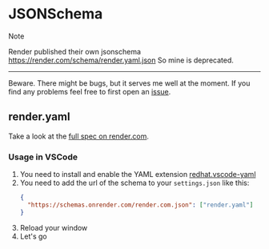 # JSONSchema

>[!NOTE]
> Render published their own jsonschema https://render.com/schema/render.yaml.json 
So mine is deprecated. 

---

Beware. There might be bugs, but it serves me well at the moment. If you find any problems feel free to first open an [issue](https://github.com/inpyjamas/schemas/issues).

## render.yaml

 Take a look at the [full spec on render.com](https://render.com/docs/yaml-spec). 
### Usage in VSCode

1. You need to install and enable the YAML extension [redhat.vscode-yaml](https://github.com/redhat-developer/vscode-yaml)
2. You need to add the url of the schema to your `settings.json` like this:
    ```json
    {
      "https://schemas.onrender.com/render.com.json": ["render.yaml"]
    }
    ```
3. Reload your window
4. Let's go
